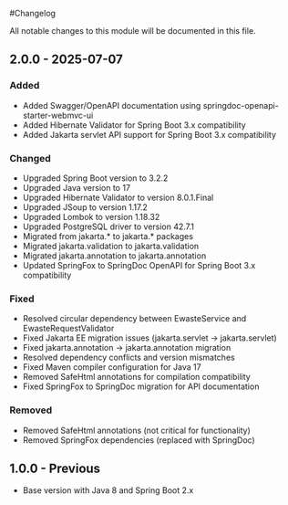 #Changelog

All notable changes to this module will be documented in this file.

## 2.0.0 - 2025-07-07

### Added
- Added Swagger/OpenAPI documentation using springdoc-openapi-starter-webmvc-ui
- Added Hibernate Validator for Spring Boot 3.x compatibility
- Added Jakarta servlet API support for Spring Boot 3.x compatibility

### Changed
- Upgraded Spring Boot version to 3.2.2
- Upgraded Java version to 17
- Upgraded Hibernate Validator to version 8.0.1.Final
- Upgraded JSoup to version 1.17.2
- Upgraded Lombok to version 1.18.32
- Upgraded PostgreSQL driver to version 42.7.1
- Migrated from jakarta.* to jakarta.* packages
- Migrated jakarta.validation to jakarta.validation
- Migrated jakarta.annotation to jakarta.annotation
- Updated SpringFox to SpringDoc OpenAPI for Spring Boot 3.x compatibility

### Fixed
- Resolved circular dependency between EwasteService and EwasteRequestValidator
- Fixed Jakarta EE migration issues (jakarta.servlet → jakarta.servlet)
- Fixed jakarta.annotation → jakarta.annotation migration
- Resolved dependency conflicts and version mismatches
- Fixed Maven compiler configuration for Java 17
- Removed SafeHtml annotations for compilation compatibility
- Fixed SpringFox to SpringDoc migration for API documentation

### Removed
- Removed SafeHtml annotations (not critical for functionality)
- Removed SpringFox dependencies (replaced with SpringDoc)

## 1.0.0 - Previous

- Base version with Java 8 and Spring Boot 2.x